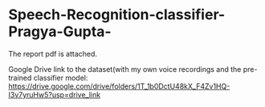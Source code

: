 # Speech-Recognition-classifier-Pragya-Gupta-

The report pdf is attached.


Google Drive link to the dataset(with my own voice recordings and the pre-trained classifier model:
https://drive.google.com/drive/folders/1T_1b0DctU48kX_F4Zv1HQ-I3v7yruHw5?usp=drive_link

